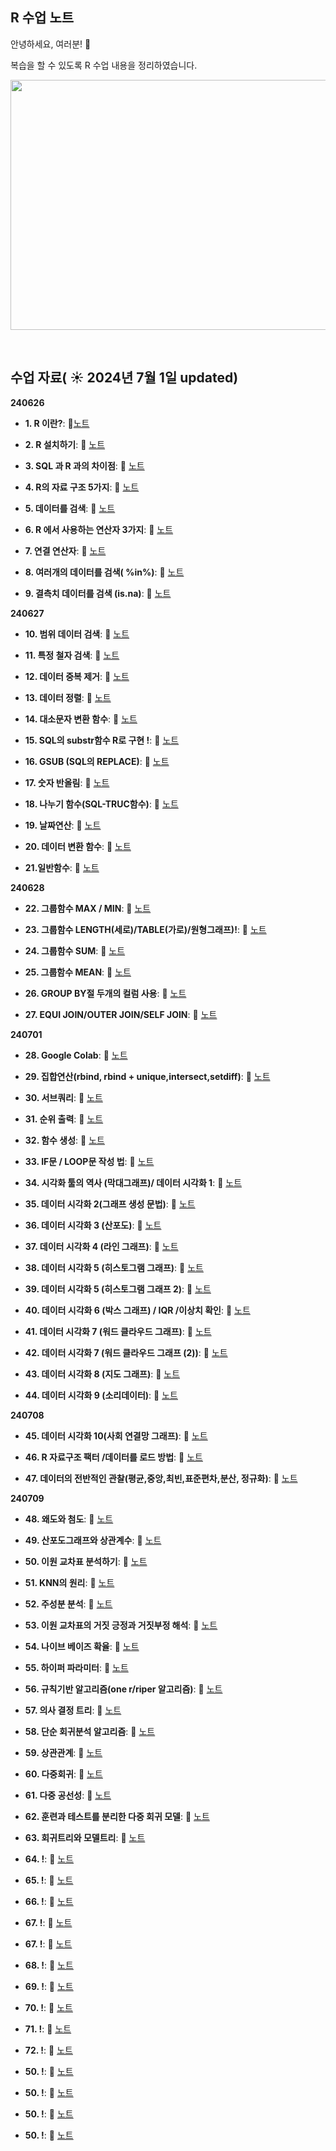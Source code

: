 ## R 수업 노트

안녕하세요, 여러분!  🌟

복습을 할 수 있도록 R 수업 내용을 정리하였습니다.

<img src="https://github.com/chonny1210/chonny1210/blob/main/R%20%EA%B7%B8%EB%A6%BC.png" width="600" height="400">

&nbsp; 


## 수업 자료( ☀️ 2024년 7월 1일 updated)

**240626**

- **1. R 이란?**:  📄[노트](https://chonny1210.tistory.com/37)
  &nbsp;
  
- **2. R 설치하기**: 📄 [노트](https://chonny1210.tistory.com/38)

- **3. SQL 과 R 과의 차이점**: 📄 [노트](https://chonny1210.tistory.com/39?category=1175828)

- **4. R의 자료 구조 5가지**: 📄 [노트](https://chonny1210.tistory.com/40?category=1175828)

- **5. 데이터를 검색**: 📄 [노트](https://chonny1210.tistory.com/41?category=1175828)

- **6. R 에서 사용하는 연산자 3가지**: 📄 [노트](https://chonny1210.tistory.com/42?category=1175828)

- **7. 연결 연산자**: 📄 [노트](https://chonny1210.tistory.com/43)

- **8. 여러개의 데이터를 검색( %in%)**: 📄 [노트](https://chonny1210.tistory.com/44?category=1175828)

- **9. 결측치 데이터를 검색 (is.na)**: 📄 [노트](https://chonny1210.tistory.com/45)

**240627**

- **10. 범위 데이터 검색**: 📄 [노트](https://chonny1210.tistory.com/47)

- **11. 특정 철자 검색**: 📄 [노트](https://chonny1210.tistory.com/46)

- **12. 데이터 중복 제거**: 📄 [노트](https://chonny1210.tistory.com/49)
  
- **13. 데이터 정렬**: 📄 [노트](https://chonny1210.tistory.com/50)
  
- **14. 대소문자 변환 함수**: 📄 [노트](https://chonny1210.tistory.com/51)
  
- **15. SQL의 substr함수 R로 구현  !**: 📄 [노트](https://chonny1210.tistory.com/52)
  
- **16. GSUB (SQL의 REPLACE)**: 📄 [노트](https://chonny1210.tistory.com/53)
  
- **17. 숫자 반올림**: 📄 [노트](https://chonny1210.tistory.com/54)
  
- **18.  나누기 함수(SQL-TRUC함수)**: 📄 [노트](https://chonny1210.tistory.com/55)

- **19. 날짜연산**: 📄 [노트](https://chonny1210.tistory.com/56)

- **20. 데이터 변환 함수**: 📄 [노트](https://chonny1210.tistory.com/57)

- **21.일반함수**: 📄 [노트](https://chonny1210.tistory.com/58)

**240628**

- **22. 그룹함수 MAX / MIN**: 📄 [노트](https://chonny1210.tistory.com/59)

- **23. 그룹함수 LENGTH(세로)/TABLE(가로)/원형그래프)!**: 📄 [노트](https://chonny1210.tistory.com/60)

- **24. 그룹함수 SUM**: 📄 [노트](https://chonny1210.tistory.com/61)

- **25. 그룹함수 MEAN**: 📄 [노트](https://chonny1210.tistory.com/62)

- **26. GROUP BY절 두개의 컬럼 사용**: 📄 [노트](https://chonny1210.tistory.com/63)

- **27. EQUI JOIN/OUTER JOIN/SELF JOIN**: 📄 [노트](https://chonny1210.tistory.com/64)

**240701**

- **28. Google Colab**: 📄 [노트](https://chonny1210.tistory.com/65)

- **29. 집합연산(rbind, rbind + unique,intersect,setdiff)**: 📄 [노트](https://chonny1210.tistory.com/66)

- **30. 서브쿼리**: 📄 [노트](https://chonny1210.tistory.com/67)

- **31. 순위 출력**: 📄 [노트](https://chonny1210.tistory.com/68)

- **32. 함수 생성**: 📄 [노트](https://chonny1210.tistory.com/69)

- **33. IF문 / LOOP문 작성 법**: 📄 [노트](https://chonny1210.tistory.com/manage/posts/)

- **34. 시각화 툴의 역사 (막대그래프)/ 데이터 시각화 1**: 📄 [노트](https://chonny1210.tistory.com/71)

- **35. 데이터 시각화 2(그래프 생성 문법)**: 📄 [노트](https://chonny1210.tistory.com/72)

- **36. 데이터 시각화 3 (산포도)**: 📄 [노트](https://chonny1210.tistory.com/73)

- **37. 데이터 시각화 4 (라인 그래프)**: 📄 [노트](https://chonny1210.tistory.com/74)

- **38. 데이터 시각화 5 (히스토그램 그래프)**: 📄 [노트](https://chonny1210.tistory.com/75)

- **39. 데이터 시각화 5 (히스토그램 그래프 2)**: 📄 [노트](https://chonny1210.tistory.com/76)

- **40. 데이터 시각화 6 (박스 그래프) / IQR /이상치 확인**: 📄 [노트](https://chonny1210.tistory.com/78)

- **41.  데이터 시각화 7 (워드 클라우드 그래프)**: 📄 [노트](https://chonny1210.tistory.com/79)

- **42. 데이터 시각화 7 (워드 클라우드 그래프 (2))**: 📄 [노트](https://chonny1210.tistory.com/80)

- **43. 데이터 시각화 8 (지도 그래프)**: 📄 [노트](https://chonny1210.tistory.com/81)

- **44. 데이터 시각화 9 (소리데이터)**: 📄 [노트](https://chonny1210.tistory.com/82)

**240708**

- **45. 데이터 시각화 10(사회 연결망 그래프)**: 📄 [노트](https://chonny1210.tistory.com/83)

- **46. R 자료구조 팩터 /데이터를 로드 방법**: 📄 [노트](https://chonny1210.tistory.com/84)

- **47. 데이터의 전반적인 관찰(평균,중앙,최빈,표준편차,분산, 정규화)**: 📄 [노트](https://chonny1210.tistory.com/85)

**240709**

- **48. 왜도와 첨도**: 📄 [노트](https://chonny1210.tistory.com/86)

- **49. 산포도그래프와 상관계수**: 📄 [노트](https://chonny1210.tistory.com/87)

- **50. 이원 교차표 분석하기**: 📄 [노트](https://chonny1210.tistory.com/88)
  
- **51. KNN의 원리**: 📄 [노트](https://chonny1210.tistory.com/89)

- **52. 주성분 분석**: 📄 [노트](https://chonny1210.tistory.com/90)

- **53. 이원 교차표의 거짓 긍정과 거짓부정 해석**: 📄 [노트](https://chonny1210.tistory.com/91)
 
- **54. 나이브 베이즈 확율**: 📄 [노트](https://chonny1210.tistory.com/92)

- **55. 하이퍼 파라미터**: 📄 [노트](https://chonny1210.tistory.com/93)

- **56. 규칙기반 알고리즘(one r/riper 알고리즘)**: 📄 [노트](https://chonny1210.tistory.com/94)

- **57. 의사 결정 트리**: 📄 [노트](https://chonny1210.tistory.com/95)

- **58. 단순 회귀분석 알고리즘**: 📄 [노트](https://chonny1210.tistory.com/96)
 
- **59. 상관관계**: 📄 [노트](https://chonny1210.tistory.com/97)

- **60. 다중회귀**: 📄 [노트](https://chonny1210.tistory.com/98)

- **61. 다중 공선성**: 📄 [노트](https://chonny1210.tistory.com/99)

- **62. 훈련과 테스트를 분리한 다중 회귀 모델**: 📄 [노트](https://chonny1210.tistory.com/100)

- **63. 회귀트리와 모델트리**: 📄 [노트](h)
 
- **64.  !**: 📄 [노트](h)

- **65.  !**: 📄 [노트](h)

- **66.  !**: 📄 [노트](h)

- **67.  !**: 📄 [노트](h)

- **67.  !**: 📄 [노트](h)

- **68.  !**: 📄 [노트](h)

- **69.  !**: 📄 [노트](h)
 
- **70.  !**: 📄 [노트](h)

- **71.  !**: 📄 [노트](h)

- **72.  !**: 📄 [노트](h)

- **50.  !**: 📄 [노트](h)

- **50.  !**: 📄 [노트](h)
 
- **50.  !**: 📄 [노트](h)

- **50.  !**: 📄 [노트](h)  
